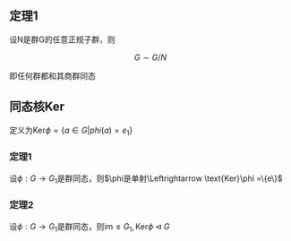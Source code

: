 ## 定理1

设N是群G的任意正规子群，则

$$G\sim G/N$$

即任何群都和其商群同态

## 同态核Ker

定义为$\text{Ker} \phi=\{a\in G| phi(a)=e_1\}$

### 定理1

设$\phi:G\to G_1$是群同态，则$\phi是单射\Leftrightarrow \text{Ker}\phi =\{e\}$

### 定理2

设$\phi:G\to G_1$是群同态，则$\text{im}≤G_1,\text{Ker}\phi\triangleleft G$